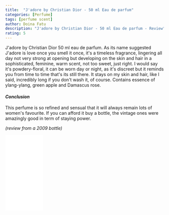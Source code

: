 ```yaml
---
title:  "J'adore by Christian Dior - 50 ml Eau de parfum"
categories: [Perfume]
tags: [perfume scent]
author: Doina Fatu
description: "J'adore by Christian Dior - 50 ml Eau de parfum - Review"
rating: 5
---
```


J'adore by Christian Dior 50 ml eau de parfum. As its name suggested J'adore is love once you 
smell it once, it's a timeless fragrance, lingering all day not very strong at opening but developing
on the skin and hair in a sophisticated, feminine, warm scent, not too sweet, just right. I would say it's
powdery-floral, it can be worn day or night, as it's discreet but it reminds you from time to time that's 
its still there. It stays on my skin and hair, like I said, incredibly long if you don't wash it, of course.
Contains essence of ylang-ylang, green apple and Damascus rose.

<h4><em>Conclusion</em></h4>

This perfume is so refined and sensual that it will always remain lots of women's favourite. If you can afford 
it buy a bottle, the vintage ones were amazingly good in term of staying power.

<em>(review from a 2009 bottle)</em>

<iframe style="width:120px;height:240px;" marginwidth="0" marginheight="0" scrolling="no" frameborder="0" src="//ws-eu.amazon-adsystem.com/widgets/q?ServiceVersion=20070822&OneJS=1&Operation=GetAdHtml&MarketPlace=GB&source=ss&ref=as_ss_li_til&ad_type=product_link&tracking_id={{site.affid}}&language=en_GB&marketplace=amazon&region=GB&placement=B00017XYNM&asins=B00017XYNM&linkId=cb7c3ac025f9b429a7428b937eb0f745&show_border=true&link_opens_in_new_window=true"></iframe>

